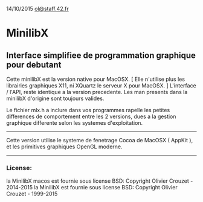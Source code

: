14/10/2015
ol@staff.42.fr

# MinilibX

## Interface simplifiee de programmation graphique pour debutant

Cette minilibX est la version native pour MacOSX.
[ Elle n'utilise plus les librairies graphiques X11, ni XQuartz le serveur X pour MacOSX. ]
L'interface / l'API, reste identique a la version precedente. Les man presents dans la minilibX
d'origine sont toujours valides.

Le fichier mlx.h a inclure dans vos programmes rapelle les petites differences de comportement
entre les 2 versions, dues a la gestion graphique differente selon les systemes d'exploitation.

-------

Cette version utilise le systeme de fenetrage Cocoa de MacOSX ( AppKit ), et les primitives
graphiques OpenGL moderne.

-------

### License:

la MinilibX macos est fournie sous license BSD: Copyright Olivier Crouzet - 2014-2015
la MinilibX est fournie sous license BSD:  Copyright Olivier Crouzet - 1999-2015
